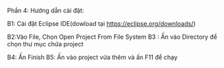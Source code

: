 Phần 4: Hướng dẫn cài đặt:

B1: Cài đặt Eclipse IDE(dowload tại https://eclipse.org/downloads/)

B2:Vào File, Chọn Open Project From File System
B3 : Ấn vào Directory để chọn thư mục chứa project
 
B4: Ấn Finish
B5: Ấn vào project vừa thêm và ấn F11 để chạy
 

